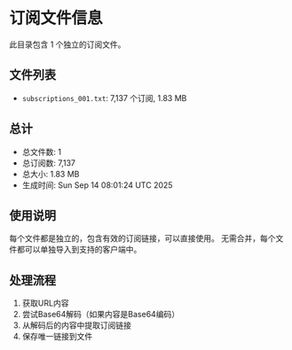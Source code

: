 # 订阅文件信息

此目录包含 1 个独立的订阅文件。

## 文件列表

- `subscriptions_001.txt`: 7,137 个订阅, 1.83 MB

## 总计
- 总文件数: 1
- 总订阅数: 7,137
- 总大小: 1.83 MB
- 生成时间: Sun Sep 14 08:01:24 UTC 2025

## 使用说明
每个文件都是独立的，包含有效的订阅链接，可以直接使用。
无需合并，每个文件都可以单独导入到支持的客户端中。

## 处理流程
1. 获取URL内容
2. 尝试Base64解码（如果内容是Base64编码）
3. 从解码后的内容中提取订阅链接
4. 保存唯一链接到文件
